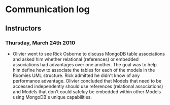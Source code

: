 # Communication log
## Instructors

### Thursday, March 24th 2010
* Olivier went to see Rick Osborne to discuss MongoDB table associations and asked him whether relational (references) or embedded associations had advantages over one another. 
The goal was to help him define how to associate the tables for each of the models in the Roomies UML structure. Rick admitted he didn't know of any performance advantage. Olivier concluded that Models that need to be accessed independently should use references (relational associations) and Models that don't could safeluy be embedded within other Models using MongoDB's unique capabilities.


